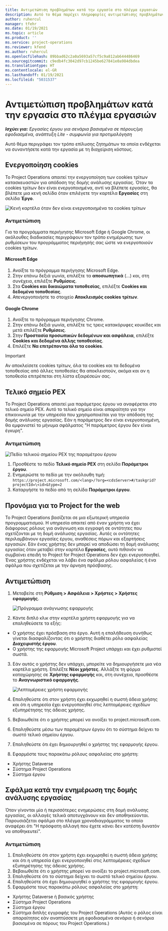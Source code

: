 ```yaml
---
title: Αντιμετώπιση προβλημάτων κατά την εργασία στο πλέγμα εργασιών
description: Αυτό το θέμα παρέχει πληροφορίες αντιμετώπισης προβλημάτων που είναι απαραίτητες κατά την εργασία στο πλέγμα εργασιών.
author: ruhercul
manager: tfehr
ms.date: 01/19/2021
ms.topic: article
ms.product: ''
ms.service: project-operations
ms.reviewer: kfend
ms.author: ruhercul
ms.openlocfilehash: 89bbad62c2a0a5693a57cf5c9a812ab644486469
ms.sourcegitcommit: c9edb4fc3042d97cb1245be627841e0a984dbdea
ms.translationtype: HT
ms.contentlocale: el-GR
ms.lasthandoff: 01/19/2021
ms.locfileid: "5031537"
---
```

# <a name="troubleshoot-working-in-the-task-grid"></a>Αντιμετώπιση προβλημάτων κατά την εργασία στο πλέγμα εργασιών 

_**Ισχύει για:** Εργασίες έργου για σενάρια βασισμένα σε πόρους/μη εφοδιασμένα, ανάπτυξη Lite - συμφωνία για προτιμολόγηση_

Αυτό θέμα περιγράφει τον τρόπο επίλυσης ζητημάτων τα οποία ενδέχεται να συναντήσετε κατά την εργασία με τη διαχείριση κόστους.

## <a name="enable-cookies"></a>Ενεργοποίηση cookies

Το Project Operations απαιτεί την ενεργοποίηση των cookies τρίτων κατασκευαστών για απόδοση της δομής ανάλυσης εργασίας. Όταν τα cookies τρίτων δεν είναι ενεργοποιημένα, αντί να βλέπετε εργασίες, θα βλέπετε μια κενή σελίδα όταν επιλέγετε την καρτέλα **Εργασίες** στη σελίδα **Έργο**.

![Κενή καρτέλα όταν δεν είναι ενεργοποιημένα τα cookies τρίτων](media/blankschedule.png)


### <a name="workaround"></a>Αντιμετώπιση
Για τα προγράμματα περιήγησης Microsoft Edge ή Google Chrome, οι ακόλουθες διαδικασίες περιγράφουν τον τρόπο ενημέρωσης των ρυθμίσεων του προγράμματος περιήγησής σας ώστε να ενεργοποιούν cookies τρίτων.

#### <a name="microsoft-edge"></a>Microsoft Edge

1. Ανοίξτε το πρόγραμμα περιήγησης Microsoft Edge.
2. Στην επάνω δεξιά γωνία, επιλέξτε τα **αποσιωπητικά** (...) και, στη συνέχεια, επιλέξτε **Ρυθμίσεις**.
3. Στα **Cookies και δικαιώματα τοποθεσίας**, επιλέξτε **Cookies και δεδομένα τοποθεσίας**.
4. Απενεργοποιήστε το στοιχείο **Αποκλεισμός cookies τρίτων**.

#### <a name="google-chrome"></a>Google Chrome

1. Ανοίξτε το πρόγραμμα περιήγησης Chrome.
2. Στην επάνω δεξιά γωνία, επιλέξτε τις τρεις κατακόρυφες κουκίδες και μετά επιλέξτε **Ρυθμίσεις**.
3. Στην **Προστασία προσωπικών δεδομένων και ασφάλεια**, επιλέξτε **Cookies και δεδομένα άλλης τοποθεσίας**.
4. Επιλέξτε **Να επιτρέπονται όλα τα cookies**.

> [!IMPORTANT]
> Αν αποκλείσετε cookies τρίτων, όλα τα cookies και τα δεδομένα τοποθεσίας από άλλες τοποθεσίες θα αποκλειστούν, ακόμα και αν η τοποθεσία επιτρέπεται στη λίστα εξαιρέσεών σας.

## <a name="pex-endpoint"></a>Τελικό σημείο PEX

Το Project Operations απαιτεί μια παράμετρος έργου να αναφέρεται στο τελικό σημείο PEX. Αυτό το τελικό σημείο είναι απαραίτητο για την επικοινωνία με την υπηρεσία που χρησιμοποιείται για την απόδοση της δομής ανάλυσης εργασίας. Εάν η παράμετρος δεν είναι ενεργοποιημένη, θα εμφανιστεί το μήνυμα σφάλματος "Η παράμετρος έργου δεν είναι έγκυρη". 

### <a name="workaround"></a>Αντιμετώπιση
 ![Πεδίο τελικού σημείου PEX της παραμέτρου έργου](media/projectparameter.png)

1. Προσθέστε το πεδίο **Τελικό σημείο PEX** στη σελίδα **Παράμετροι έργου**.
2. Ενημερώστε το πεδίο με την ακόλουθη τιμή: `https://project.microsoft.com/<lang>/?org=<cdsServer>#/taskgrid?projectId=\<id>&type=2`
3. Καταργήστε το πεδίο από τη σελίδα **Παράμετροι έργου**.

## <a name="privileges-for-project-for-the-web"></a>Προνόμια για το Project for the web

Το Project Operations βασίζεται σε μια εξωτερική υπηρεσία προγραμματισμού. Η υπηρεσία απαιτεί από έναν χρήστη να έχει διάφορους ρόλους για ανάγνωση και εγγραφή σε οντότητες που σχετίζονται με τη δομή ανάλυσης εργασίας. Αυτές οι οντότητες περιλαμβάνουν εργασίες έργου, αναθέσεις πόρων και εξαρτήσεις εργασιών. Εάν ένας χρήστης δεν μπορεί να αποδώσει τη δομή ανάλυσης εργασίας όταν μεταβεί στην καρτέλα **Εργασίες**, αυτό πιθανόν να συμβαίνει επειδή το Project for Project Operations δεν έχει ενεργοποιηθεί. Ένας χρήστης ενδέχεται να λάβει ένα σφάλμα ρόλου ασφαλείας ή ένα σφάλμα που σχετίζεται με την άρνηση πρόσβασης.


## <a name="workaround"></a>Αντιμετώπιση

1. Μεταβείτε στη **Ρύθμιση > Ασφάλεια > Χρήστες > Χρήστες εφαρμογής**.  

   ![Πρόγραμμα ανάγνωσης εφαρμογής](media/applicationuser.jpg)
   
2. Κάντε διπλό κλικ στην καρτέλα χρήστη εφαρμογής για να επαληθεύσετε τα εξής:

 - Ο χρήστης έχει πρόσβαση στο έργο. Αυτή η επαλήθευση συνήθως γίνεται διασφαλίζοντας ότι ο χρήστης διαθέτει ρόλο ασφαλείας **Διαχειριστής έργου**.
 - Ο χρήστης της εφαρμογής Microsoft Project υπάρχει και έχει ρυθμιστεί σωστά.
 
3. Εάν αυτός ο χρήστης δεν υπάρχει, μπορείτε να δημιουργήσετε μια νέα καρτέλα χρήστη. Επιλέξτε **Νέοι χρήστες**. Αλλάξτε τη φόρμα καταχώρησης σε **Χρήστης εφαρμογής** και, στη συνέχεια, προσθέστε το **Αναγνωριστικό εφαρμογής**.

   ![Λεπτομέρειες χρήστη εφαρμογής](media/applicationuserdetails.jpg)

4. Επαληθεύστε ότι στον χρήστη έχει εκχωρηθεί η σωστή άδεια χρήσης και ότι η υπηρεσία έχει ενεργοποιηθεί στις λεπτομέρειες σχεδίων εξυπηρέτησης της άδειας χρήσης.
5. Βεβαιωθείτε ότι ο χρήστης μπορεί να ανοίξει το project.microsoft.com.
6. Επαληθεύστε μέσω των παραμέτρων έργου ότι το σύστημα δείχνει το σωστό τελικό σημείου έργου.
7. Επαληθεύστε ότι έχει δημιουργηθεί ο χρήστης της εφαρμογής έργου.
8. Εφαρμόστε τους παρακάτω ρόλους ασφαλείας στο χρήστη:

  - Χρήστης Dataverse
  - Σύστημα Project Operations
  - Σύστημα έργου

## <a name="error-when-updating-the-work-breakdown-structure"></a>Σφάλμα κατά την ενημέρωση της δομής ανάλυσης εργασίας

Όταν γίνονται μία ή περισσότερες ενημερώσεις στη δομή ανάλυσης εργασίας, οι αλλαγές τελικά αποτυγχάνουν και δεν αποθηκεύονται. Παρουσιάζεται σφάλμα στο πλέγμα χρονοδιαγράμματος το οποίο αναφέρει ότι "Η πρόσφατη αλλαγή που έχετε κάνει δεν κατέστη δυνατόν να αποθηκευτεί".

### <a name="workaround"></a>Αντιμετώπιση

1. Επαληθεύστε ότι στον χρήστη έχει εκχωρηθεί η σωστή άδεια χρήσης και ότι η υπηρεσία έχει ενεργοποιηθεί στις λεπτομέρειες σχεδίων εξυπηρέτησης της άδειας χρήσης.
2. Βεβαιωθείτε ότι ο χρήστης μπορεί να ανοίξει το project.microsoft.com.
3. Επαληθεύστε ότι το σύστημα δείχνει το σωστό τελικό σημείου έργου.
4. Επαληθεύστε ότι έχει δημιουργηθεί ο χρήστης της εφαρμογής έργου.
5. Εφαρμόστε τους παρακάτω ρόλους ασφαλείας στο χρήστη:
  
  - Χρήστης Dataverse ή βασικός χρήστης
  - Σύστημα Project Operations
  - Σύστημα έργου
  - Σύστημα διπλής εγγραφής του Project Operations (Αυτός ο ρόλος είναι απαραίτητος εάν αναπτύσσετε μη εφοδιασμένα σενάρια ή σενάρια βασισμένα σε πόρους του Project Operations.)
